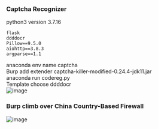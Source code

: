 ### Captcha Recognizer
python3 version 3.7.16
```
flask
ddddocr
Pillow==9.5.0
aiohttp==3.8.3
argparse==1.1
```
anaconda env name captcha  
Burp add extender captcha-killer-modified-0.24.4-jdk11.jar  
anaconda run codereg.py  
Template choose ddddocr  
![image](https://github.com/KiritoLoveAsuna/WebApplicationSecurity/assets/38044499/6e34e349-5883-4399-a0e8-07e9f567bc0d)

### Burp climb over China Country-Based Firewall
![image](https://github.com/user-attachments/assets/853a0358-6fce-41b3-820e-92f7e3656688)
